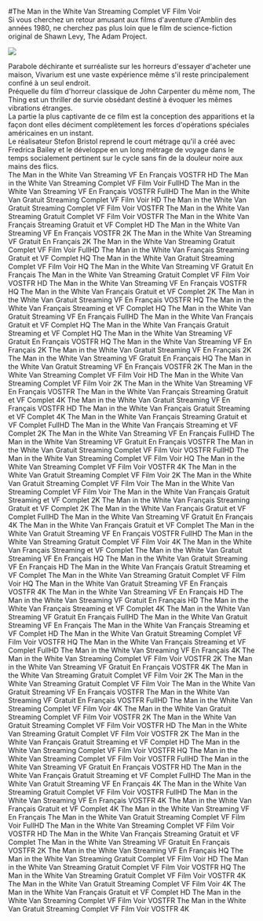 #The Man in the White Van Streaming Complet VF Film Voir  
Si vous cherchez un retour amusant aux films d'aventure d'Amblin des années 1980, ne cherchez pas plus loin que le film de science-fiction original  de Shawn Levy, The Adam Project.  
  
[![](https://i.imgur.com/qSNzIqt.png)](https://movie.rssnews.media/YIIGLBMk.php)  
  
Parabole déchirante et surréaliste sur les horreurs d'essayer d'acheter une maison, Vivarium est une vaste expérience même s'il reste principalement confiné à un seul endroit.  
Préquelle du film d'horreur classique de John Carpenter du même nom, The Thing est un thriller de survie obsédant destiné à évoquer les mêmes vibrations étranges.  
La partie la plus captivante de ce film est la conception des apparitions et la façon dont elles déciment complètement les forces d'opérations spéciales américaines en un instant.  
Le réalisateur Stefon Bristol reprend le court métrage qu'il a créé avec Fredrica Bailey et le développe en un long métrage de voyage dans le temps socialement pertinent sur le cycle sans fin de la douleur noire aux mains des flics.  
The Man in the White Van Streaming VF En Français VOSTFR HD
The Man in the White Van Streaming Complet VF Film Voir FullHD
The Man in the White Van Streaming VF En Français VOSTFR FullHD
The Man in the White Van Gratuit Streaming Complet VF Film Voir HD
The Man in the White Van Gratuit Streaming Complet VF Film Voir VOSTFR
The Man in the White Van Streaming Gratuit Complet VF Film Voir VOSTFR
The Man in the White Van Français Streaming Gratuit et VF Complet HD
The Man in the White Van Streaming VF En Français VOSTFR 2K
The Man in the White Van Streaming VF Gratuit En Français 2K
The Man in the White Van Streaming Gratuit Complet VF Film Voir FullHD
The Man in the White Van Français Streaming Gratuit et VF Complet HQ
The Man in the White Van Gratuit Streaming Complet VF Film Voir HQ
The Man in the White Van Streaming VF Gratuit En Français
The Man in the White Van Streaming Gratuit Complet VF Film Voir VOSTFR HD
The Man in the White Van Streaming VF En Français VOSTFR HQ
The Man in the White Van Français Gratuit et VF Complet 2K
The Man in the White Van Gratuit Streaming VF En Français VOSTFR HQ
The Man in the White Van Français Streaming et VF Complet HQ
The Man in the White Van Gratuit Streaming VF En Français FullHD
The Man in the White Van Français Gratuit et VF Complet HQ
The Man in the White Van Français Gratuit Streaming et VF Complet HQ
The Man in the White Van Streaming VF Gratuit En Français VOSTFR HQ
The Man in the White Van Streaming VF En Français 2K
The Man in the White Van Gratuit Streaming VF En Français 2K
The Man in the White Van Streaming VF Gratuit En Français HQ
The Man in the White Van Gratuit Streaming VF En Français VOSTFR 2K
The Man in the White Van Streaming Complet VF Film Voir HD
The Man in the White Van Streaming Complet VF Film Voir 2K
The Man in the White Van Streaming VF En Français VOSTFR
The Man in the White Van Français Streaming Gratuit et VF Complet 4K
The Man in the White Van Gratuit Streaming VF En Français VOSTFR HD
The Man in the White Van Français Gratuit Streaming et VF Complet 4K
The Man in the White Van Français Streaming Gratuit et VF Complet FullHD
The Man in the White Van Français Streaming et VF Complet 2K
The Man in the White Van Streaming VF En Français FullHD
The Man in the White Van Streaming VF Gratuit En Français VOSTFR
The Man in the White Van Gratuit Streaming Complet VF Film Voir VOSTFR FullHD
The Man in the White Van Streaming Complet VF Film Voir HQ
The Man in the White Van Streaming Complet VF Film Voir VOSTFR 4K
The Man in the White Van Gratuit Streaming Complet VF Film Voir 2K
The Man in the White Van Gratuit Streaming Complet VF Film Voir
The Man in the White Van Streaming Complet VF Film Voir
The Man in the White Van Français Gratuit Streaming et VF Complet 2K
The Man in the White Van Français Streaming Gratuit et VF Complet 2K
The Man in the White Van Français Gratuit et VF Complet FullHD
The Man in the White Van Streaming VF Gratuit En Français 4K
The Man in the White Van Français Gratuit et VF Complet
The Man in the White Van Gratuit Streaming VF En Français VOSTFR FullHD
The Man in the White Van Streaming Gratuit Complet VF Film Voir 4K
The Man in the White Van Français Streaming et VF Complet
The Man in the White Van Gratuit Streaming VF En Français HQ
The Man in the White Van Gratuit Streaming VF En Français HD
The Man in the White Van Français Gratuit Streaming et VF Complet
The Man in the White Van Streaming Gratuit Complet VF Film Voir HQ
The Man in the White Van Gratuit Streaming VF En Français VOSTFR 4K
The Man in the White Van Streaming VF En Français HD
The Man in the White Van Streaming VF Gratuit En Français HD
The Man in the White Van Français Streaming et VF Complet 4K
The Man in the White Van Streaming VF Gratuit En Français FullHD
The Man in the White Van Gratuit Streaming VF En Français
The Man in the White Van Français Streaming et VF Complet HD
The Man in the White Van Gratuit Streaming Complet VF Film Voir VOSTFR HQ
The Man in the White Van Français Streaming et VF Complet FullHD
The Man in the White Van Streaming VF En Français 4K
The Man in the White Van Streaming Complet VF Film Voir VOSTFR 2K
The Man in the White Van Streaming VF Gratuit En Français VOSTFR 4K
The Man in the White Van Streaming Gratuit Complet VF Film Voir 2K
The Man in the White Van Streaming Gratuit Complet VF Film Voir
The Man in the White Van Gratuit Streaming VF En Français VOSTFR
The Man in the White Van Streaming VF Gratuit En Français VOSTFR FullHD
The Man in the White Van Streaming Complet VF Film Voir 4K
The Man in the White Van Gratuit Streaming Complet VF Film Voir VOSTFR 2K
The Man in the White Van Gratuit Streaming Complet VF Film Voir VOSTFR HD
The Man in the White Van Streaming Gratuit Complet VF Film Voir VOSTFR 2K
The Man in the White Van Français Gratuit Streaming et VF Complet HD
The Man in the White Van Streaming Complet VF Film Voir VOSTFR HQ
The Man in the White Van Streaming Complet VF Film Voir VOSTFR FullHD
The Man in the White Van Streaming VF Gratuit En Français VOSTFR HD
The Man in the White Van Français Gratuit Streaming et VF Complet FullHD
The Man in the White Van Gratuit Streaming VF En Français 4K
The Man in the White Van Streaming Gratuit Complet VF Film Voir VOSTFR FullHD
The Man in the White Van Streaming VF En Français VOSTFR 4K
The Man in the White Van Français Gratuit et VF Complet 4K
The Man in the White Van Streaming VF En Français
The Man in the White Van Gratuit Streaming Complet VF Film Voir FullHD
The Man in the White Van Streaming Complet VF Film Voir VOSTFR HD
The Man in the White Van Français Streaming Gratuit et VF Complet
The Man in the White Van Streaming VF Gratuit En Français VOSTFR 2K
The Man in the White Van Streaming VF En Français HQ
The Man in the White Van Streaming Gratuit Complet VF Film Voir HD
The Man in the White Van Streaming Gratuit Complet VF Film Voir VOSTFR HQ
The Man in the White Van Streaming Gratuit Complet VF Film Voir VOSTFR 4K
The Man in the White Van Gratuit Streaming Complet VF Film Voir 4K
The Man in the White Van Français Gratuit et VF Complet HD
The Man in the White Van Streaming Complet VF Film Voir VOSTFR
The Man in the White Van Gratuit Streaming Complet VF Film Voir VOSTFR 4K
